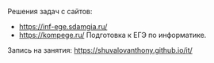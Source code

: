 Решения задач с сайтов:
- https://inf-ege.sdamgia.ru/
- https://kompege.ru/
Подготовка к ЕГЭ по информатике.

Запись на занятия:
https://shuvalovanthony.github.io/it/
